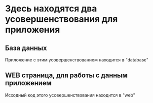 # Здесь находятся два усовершенствования для приложения
## База данных
Приложение с этим усовершенствованием находится в "database"  
## WEB страница, для работы с данным приложением
Исходный код этого усовершенствования находится в "web"
